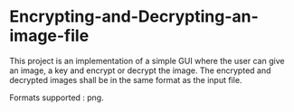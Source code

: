 # Encrypting-and-Decrypting-an-image-file

This project is an implementation of a simple GUI where the user can give an image, a key and encrypt or decrypt the image.
The encrypted and decrypted images shall be in the same format as the input file.

Formats supported : png.

